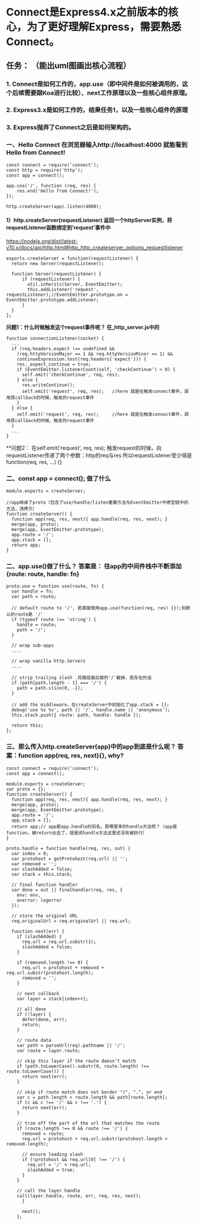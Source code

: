 
# Connect是Express4.x之前版本的核心，为了更好理解Express，需要熟悉Connect。


## 任务： （能出uml图画出核心流程）
### 1. Connect是如何工作的，app.use（即中间件是如何被调用的，这个后续需要跟Koa进行比较）、next工作原理以及一些核心组件原理。
### 2. Express3.x是如何工作的，结果任务1，以及一些核心组件的原理
### 3. Express抛弃了Connect之后是如何架构的。



### 一、Hello Connect 在浏览器输入http://localhost:4000 就能看到Hello from Connect!

    const connect = require('connect');
    const http = require('http');
    const app = connect();

    app.use('/', function (req, res) {
        res.end('Hello from Connect!');
    });

    http.createServer(app).listen(4000);

#### 1）http.createServer(requestListener) 返回一个httpServer实例，将requestListener函数绑定到'request'事件中
https://nodejs.org/dist/latest-v10.x/docs/api/http.html#http_http_createserver_options_requestlistener
   
    exports.createServer = function(requestListener) {
      return new Server(requestListener);
      
      function Server(requestListener) {
          if (requestListener) {
            util.inherits(Server, EventEmitter);
            this.addListener('request', requestListener);//EventEmitter.prototype.on = EventEmitter.prototype.addListener;
          }
      }
    };
    
**问题1：什么时候触发这个request事件呢？
在_http_server.js中的**

    function connectionListener(socket) {
      ...
      if (req.headers.expect !== undefined &&
        (req.httpVersionMajor == 1 && req.httpVersionMinor == 1) &&
        continueExpression.test(req.headers['expect'])) {
        res._expect_continue = true;
        if (EventEmitter.listenerCount(self, 'checkContinue') > 0) {
          self.emit('checkContinue', req, res);
        } else {
          res.writeContinue();
          self.emit('request', req, res);   //here 就是在触发connect事件，调用其callback的时候，触发的request事件
        }
      } else {
        self.emit('request', req, res);     //here 就是在触发connect事件，调用其callback的时候，触发的request事件
      }
      ...
    }
**问题2： 在self.emit('request', req, res); 触发request的时候，向requestListener传递了两个参数：http的req与res
所以requestListener至少得是function(req, res, ...) {}

### 二、const app = connect(); 做了什么
    module.exports = createServer;
    
    //app继承了proto（包含了use/handle/listen重要方法与EventEmitter中原型链中的方法，浅拷贝）
    function createServer() {
      function app(req, res, next){ app.handle(req, res, next); }
      merge(app, proto);
      merge(app, EventEmitter.prototype);
      app.route = '/';
      app.stack = [];
      return app;
    }

### 二、app.use()做了什么？ 答案是： 往app的中间件栈中不断添加{route: route, handle: fn}
    proto.use = function use(route, fn) {
      var handle = fn;
      var path = route;

      // default route to '/', 若直接使用app.use(function(req, res) {});则默认的route是 '/'
      if (typeof route !== 'string') { 
        handle = route;
        path = '/';
      }

      // wrap sub-apps
      ....

      // wrap vanilla http.Servers
      ....

      // strip trailing slash .将路径最后面的'/'截掉，若存在的话
      if (path[path.length - 1] === '/') {
        path = path.slice(0, -1);
      }

      // add the middleware，在createServer中初始化了app.stack = [];
      debug('use %s %s', path || '/', handle.name || 'anonymous');
      this.stack.push({ route: path, handle: handle }); 

      return this;
    };


### 三、那么传入http.createServer(app)中的app到底是什么呢？ 答案：function app(req, res, next){}, why?

    const connect = require('connect');
    const app = connect();
    
    module.exports = createServer;
    var proto = {};
    function createServer() {
      function app(req, res, next){ app.handle(req, res, next); }
      merge(app, proto); 
      merge(app, EventEmitter.prototype);
      app.route = '/';
      app.stack = [];
      return app;// app是app.handle的别名，那哪里来的handle方法呢？（app是function，被return出去了，就是说handle方法这里还没有被执行）
    }
    
    proto.handle = function handle(req, res, out) {
      var index = 0;
      var protohost = getProtohost(req.url) || '';
      var removed = '';
      var slashAdded = false;
      var stack = this.stack;

      // final function handler
      var done = out || finalhandler(req, res, {
        env: env,
        onerror: logerror
      });

      // store the original URL
      req.originalUrl = req.originalUrl || req.url;

      function next(err) {
        if (slashAdded) {
          req.url = req.url.substr(1);
          slashAdded = false;
        }

        if (removed.length !== 0) {
          req.url = protohost + removed + req.url.substr(protohost.length);
          removed = '';
        }

        // next callback
        var layer = stack[index++];

        // all done
        if (!layer) {
          defer(done, err);
          return;
        }

        // route data
        var path = parseUrl(req).pathname || '/';
        var route = layer.route;

        // skip this layer if the route doesn't match
        if (path.toLowerCase().substr(0, route.length) !== route.toLowerCase()) {
          return next(err);
        }

        // skip if route match does not border "/", ".", or end
        var c = path.length > route.length && path[route.length];
        if (c && c !== '/' && c !== '.') {
          return next(err);
        }

        // trim off the part of the url that matches the route
        if (route.length !== 0 && route !== '/') {
          removed = route;
          req.url = protohost + req.url.substr(protohost.length + removed.length);

          // ensure leading slash
          if (!protohost && req.url[0] !== '/') {
            req.url = '/' + req.url;
            slashAdded = true;
          }
        }

        // call the layer handle
        call(layer.handle, route, err, req, res, next);
          }

          next();
        };







